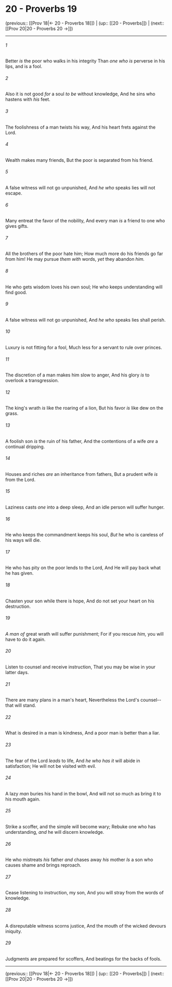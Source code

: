 # 20 - Proverbs 19

(previous:: [[Prov 18|← 20 - Proverbs 18]]) | (up:: [[20 - Proverbs]]) | (next:: [[Prov 20|20 - Proverbs 20 →]])

***


###### 1 
Better _is_ the poor who walks in his integrity Than _one who is_ perverse in his lips, and is a fool. 

###### 2 
Also it is not good _for_ a soul _to be_ without knowledge, And he sins who hastens with _his_ feet. 

###### 3 
The foolishness of a man twists his way, And his heart frets against the Lord. 

###### 4 
Wealth makes many friends, But the poor is separated from his friend. 

###### 5 
A false witness will not go unpunished, And _he who_ speaks lies will not escape. 

###### 6 
Many entreat the favor of the nobility, And every man _is_ a friend to one who gives gifts. 

###### 7 
All the brothers of the poor hate him; How much more do his friends go far from him! He may pursue _them with_ words, _yet_ they abandon _him._ 

###### 8 
He who gets wisdom loves his own soul; He who keeps understanding will find good. 

###### 9 
A false witness will not go unpunished, And _he who_ speaks lies shall perish. 

###### 10 
Luxury is not fitting for a fool, Much less for a servant to rule over princes. 

###### 11 
The discretion of a man makes him slow to anger, And his glory _is_ to overlook a transgression. 

###### 12 
The king's wrath _is_ like the roaring of a lion, But his favor _is_ like dew on the grass. 

###### 13 
A foolish son _is_ the ruin of his father, And the contentions of a wife _are_ a continual dripping. 

###### 14 
Houses and riches _are_ an inheritance from fathers, But a prudent wife _is_ from the Lord. 

###### 15 
Laziness casts _one_ into a deep sleep, And an idle person will suffer hunger. 

###### 16 
He who keeps the commandment keeps his soul, _But_ he who is careless of his ways will die. 

###### 17 
He who has pity on the poor lends to the Lord, And He will pay back what he has given. 

###### 18 
Chasten your son while there is hope, And do not set your heart on his destruction. 

###### 19 
_A man of_ great wrath will suffer punishment; For if you rescue _him,_ you will have to do it again. 

###### 20 
Listen to counsel and receive instruction, That you may be wise in your latter days. 

###### 21 
There are many plans in a man's heart, Nevertheless the Lord's counsel--that will stand. 

###### 22 
What is desired in a man is kindness, And a poor man is better than a liar. 

###### 23 
The fear of the Lord _leads_ to life, And _he who has it_ will abide in satisfaction; He will not be visited with evil. 

###### 24 
A lazy _man_ buries his hand in the bowl, And will not so much as bring it to his mouth again. 

###### 25 
Strike a scoffer, and the simple will become wary; Rebuke one who has understanding, _and_ he will discern knowledge. 

###### 26 
He who mistreats _his_ father _and_ chases away _his_ mother _Is_ a son who causes shame and brings reproach. 

###### 27 
Cease listening to instruction, my son, And you will stray from the words of knowledge. 

###### 28 
A disreputable witness scorns justice, And the mouth of the wicked devours iniquity. 

###### 29 
Judgments are prepared for scoffers, And beatings for the backs of fools.

***

(previous:: [[Prov 18|← 20 - Proverbs 18]]) | (up:: [[20 - Proverbs]]) | (next:: [[Prov 20|20 - Proverbs 20 →]])
